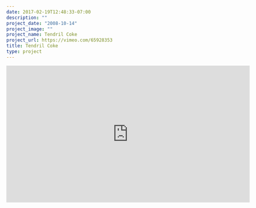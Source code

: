 ```yaml
---
date: 2017-02-19T12:48:33-07:00
description: ""
project_date: "2008-10-14"
project_image: ""
project_name: Tendril Coke
project_url: https://vimeo.com/65928353
title: Tendril Coke
type: project
---
```


<iframe src="https://player.vimeo.com/video/65928353" width="640" height="360" frameborder="0" webkitallowfullscreen mozallowfullscreen allowfullscreen></iframe>
